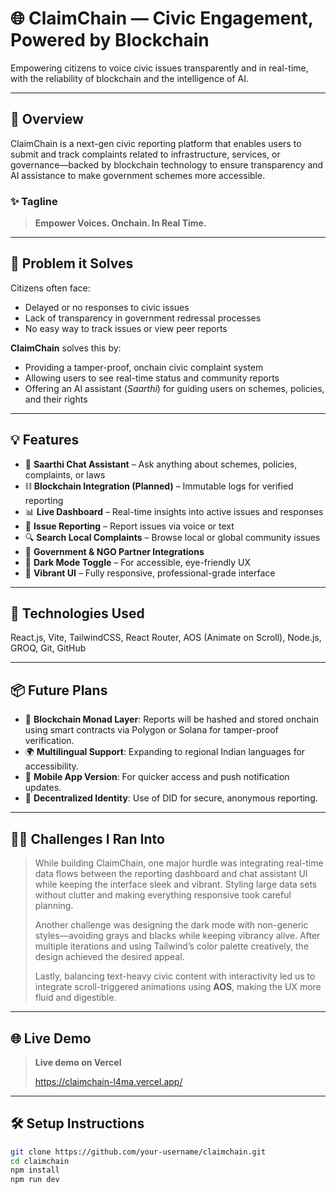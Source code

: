 # 🌐 ClaimChain — Civic Engagement, Powered by Blockchain

Empowering citizens to voice civic issues transparently and in real-time, with the reliability of blockchain and the intelligence of AI.

---

## 🚀 Overview

ClaimChain is a next-gen civic reporting platform that enables users to submit and track complaints related to infrastructure, services, or governance—backed by blockchain technology to ensure transparency and AI assistance to make government schemes more accessible.

### ✨ Tagline
> **Empower Voices. Onchain. In Real Time.**

---

## 🎯 Problem it Solves

Citizens often face:
- Delayed or no responses to civic issues
- Lack of transparency in government redressal processes
- No easy way to track issues or view peer reports

**ClaimChain** solves this by:
- Providing a tamper-proof, onchain civic complaint system
- Allowing users to see real-time status and community reports
- Offering an AI assistant (*Saarthi*) for guiding users on schemes, policies, and their rights

---

## 💡 Features

- 🧠 **Saarthi Chat Assistant** – Ask anything about schemes, policies, complaints, or laws
- ⛓️ **Blockchain Integration (Planned)** – Immutable logs for verified reporting
- 📊 **Live Dashboard** – Real-time insights into active issues and responses
- 📌 **Issue Reporting** – Report issues via voice or text
- 🔍 **Search Local Complaints** – Browse local or global community issues
- 🤝 **Government & NGO Partner Integrations**
- 🌙 **Dark Mode Toggle** – For accessible, eye-friendly UX
- 🎨 **Vibrant UI** – Fully responsive, professional-grade interface

---

## 🧠 Technologies Used

React.js, Vite, TailwindCSS, React Router, AOS (Animate on Scroll), Node.js, GROQ, Git, GitHub

---

## 📦 Future Plans

- 🔗 **Blockchain Monad Layer**: Reports will be hashed and stored onchain using smart contracts via Polygon or Solana for tamper-proof verification.
- 🌍 **Multilingual Support**: Expanding to regional Indian languages for accessibility.
- 📱 **Mobile App Version**: For quicker access and push notification updates.
- 🔐 **Decentralized Identity**: Use of DID for secure, anonymous reporting.

---

## 🧗‍♂️ Challenges I Ran Into

> While building ClaimChain, one major hurdle was integrating real-time data flows between the reporting dashboard and chat assistant UI while keeping the interface sleek and vibrant. Styling large data sets without clutter and making everything responsive took careful planning.   
>  
> Another challenge was designing the dark mode with non-generic styles—avoiding grays and blacks while keeping vibrancy alive. After multiple iterations and using Tailwind’s color palette creatively, the design achieved the desired appeal.  
>  
> Lastly, balancing text-heavy civic content with interactivity led us to integrate scroll-triggered animations using **AOS**, making the UX more fluid and digestible.

---

## 🌐 Live Demo

> **Live demo on Vercel**
>    
> https://claimchain-l4ma.vercel.app/

---

## 🛠 Setup Instructions

```bash
git clone https://github.com/your-username/claimchain.git
cd claimchain
npm install
npm run dev
